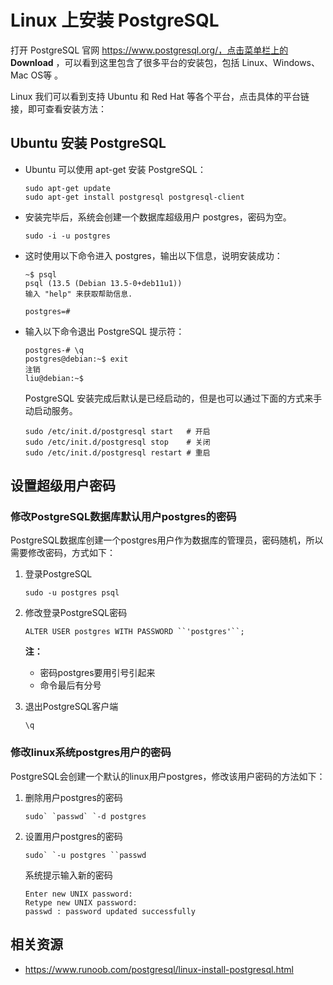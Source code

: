 # Linux 上安装 PostgreSQL

打开 PostgreSQL 官网 https://www.postgresql.org/，点击菜单栏上的 **Download** ，可以看到这里包含了很多平台的安装包，包括 Linux、Windows、Mac OS等 。

Linux 我们可以看到支持 Ubuntu 和 Red Hat 等各个平台，点击具体的平台链接，即可查看安装方法：



## Ubuntu 安装 PostgreSQL

- Ubuntu 可以使用 apt-get 安装 PostgreSQL：

  ```shell
  sudo apt-get update
  sudo apt-get install postgresql postgresql-client
  ```

- 安装完毕后，系统会创建一个数据库超级用户 postgres，密码为空。

  ```shell
  sudo -i -u postgres
  ```

- 这时使用以下命令进入 postgres，输出以下信息，说明安装成功：

  ```shell
  ~$ psql
  psql (13.5 (Debian 13.5-0+deb11u1))
  输入 "help" 来获取帮助信息.
  
  postgres=# 
  ```

  

- 输入以下命令退出 PostgreSQL 提示符：

  ```shell
  postgres-# \q
  postgres@debian:~$ exit
  注销
  liu@debian:~$ 
  ```

  PostgreSQL 安装完成后默认是已经启动的，但是也可以通过下面的方式来手动启动服务。

  ```shell
  sudo /etc/init.d/postgresql start   # 开启
  sudo /etc/init.d/postgresql stop    # 关闭
  sudo /etc/init.d/postgresql restart # 重启
  ```



## 设置超级用户密码



### 修改PostgreSQL数据库默认用户postgres的密码

PostgreSQL数据库创建一个postgres用户作为数据库的管理员，密码随机，所以需要修改密码，方式如下：

1. 登录PostgreSQL

   ```
   sudo -u postgres psql
   ```

2. 修改登录PostgreSQL密码

   ```
   ALTER USER postgres WITH PASSWORD ``'postgres'``;
   ```
   **注：**

   - 密码postgres要用引号引起来
   - 命令最后有分号

3. 退出PostgreSQL客户端

   ```
   \q
   ```

### 修改linux系统postgres用户的密码

PostgreSQL会创建一个默认的linux用户postgres，修改该用户密码的方法如下：

1. 删除用户postgres的密码

   ```
   sudo` `passwd` `-d postgres
   ```

2. 设置用户postgres的密码

   ```
   sudo` `-u postgres ``passwd
   ```

   系统提示输入新的密码

   ```
   Enter new UNIX password:
   Retype new UNIX password:
   passwd : password updated successfully
   ```



## 相关资源

- https://www.runoob.com/postgresql/linux-install-postgresql.html

